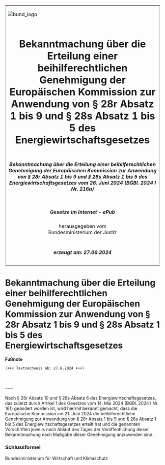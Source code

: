 <span id="DECKBLATT.html"></span>

<table border="0" frame="border" width="100%">

<tr valign="top">

<td align="left">

![bund\_logo](BfJ_2021_Web_de_de.gif)

</td>

<td align="right">

 

</td>

</tr>

<tr align="center" valign="middle">

<td colspan="2">

# Bekanntmachung über die Erteilung einer beihilferechtlichen Genehmigung der Europäischen Kommission zur Anwendung von § 28r Absatz 1 bis 9 und § 28s Absatz 1 bis 5 des Energiewirtschaftsgesetzes

</td>

</tr>

<tr align="center" valign="middle">

<td colspan="2">

##### Bekanntmachung über die Erteilung einer beihilferechtlichen Genehmigung der Europäischen Kommission zur Anwendung von § 28r Absatz 1 bis 9 und § 28s Absatz 1 bis 5 des Energiewirtschaftsgesetzes vom 26. Juni 2024 (BGBl. 2024 I Nr. 216a)

</td>

</tr>

<tr align="center" valign="middle">

<td colspan="2">

  
  

##### Gesetze im Internet - ePub  
  
herausgegeben vom  
Bundesministerium der Justiz

</td>

</tr>

<tr align="center" valign="bottom">

<td colspan="2">

  
  

##### erzeugt am: 27.06.2024

</td>

</tr>

</table>

<span id="BJNR0D8AA0024.html"></span>

# Bekanntmachung über die Erteilung einer beihilferechtlichen Genehmigung der Europäischen Kommission zur Anwendung von § 28r Absatz 1 bis 9 und § 28s Absatz 1 bis 5 des Energiewirtschaftsgesetzes

<div>

  
**Fußnote**

<div class="jnhtml">

<div>

<div class="jurAbsatz">

  

``` 
(+++ Textnachweis ab: 27.6.2024 +++)

 
```

</div>

</div>

</div>

</div>

<span id="BJNR0D8AA0024BJNE000100000.html"></span>

###   
\----

<div>

<div class="jnhtml">

<div>

<div class="jurAbsatz">

Nach § 28r Absatz 10 und § 28s Absatz 6 des Energiewirtschaftsgesetzes,
das zuletzt durch Artikel 1 des Gesetzes vom 14. Mai 2024 (BGBl. 2024 I
Nr. 161) geändert worden ist, wird hiermit bekannt gemacht, dass die
Europäische Kommission am 21. Juni 2024 die beihilferechtliche
Genehmigung zur Anwendung von § 28r Absatz 1 bis 9 und § 28s Absatz 1
bis 5 des Energiewirtschaftsgesetzes erteilt hat und die genannten
Vorschriften jeweils nach Ablauf des Tages der Veröffentlichung dieser
Bekanntmachung nach Maßgabe dieser Genehmigung anzuwenden sind.

</div>

</div>

</div>

</div>

<span id="BJNR0D8AA0024BJNE000200000.html"></span>

### Schlussformel  

<div>

<div class="jnhtml">

<div>

<div class="jurAbsatz">

<span class="SP">Bundesministerium für Wirtschaft und Klimaschutz</span>

</div>

</div>

</div>

</div>
